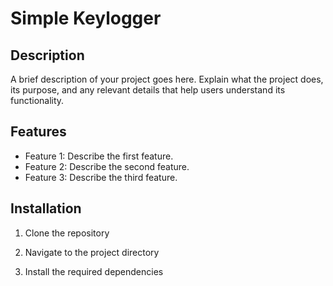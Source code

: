 # Simple Keylogger

## Description
A brief description of your project goes here. Explain what the project does, its purpose, and any relevant details that help users understand its functionality.

## Features
- Feature 1: Describe the first feature.
- Feature 2: Describe the second feature.
- Feature 3: Describe the third feature.

## Installation
1. Clone the repository
 
2. Navigate to the project directory

3. Install the required dependencies

